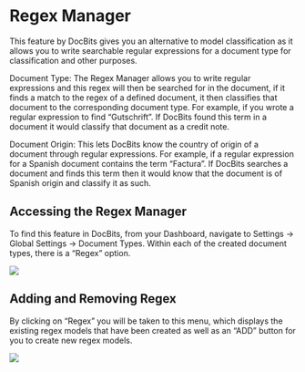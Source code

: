 # Regex Manager

This feature by DocBits gives you an alternative to model classification as it allows you to write searchable regular expressions for a document type for classification and other purposes.

Document Type: The Regex Manager allows you to write regular expressions and this regex will then be searched for in the document, if it finds a match to the regex of a defined document, it then classifies that document to the corresponding document type. For example, if you wrote a regular expression to find “Gutschrift”. If DocBits found this term in a document it would classify that document as a credit note.

Document Origin: This lets DocBits know the country of origin of a document through regular expressions. For example, if a regular expression for a Spanish document contains the term “Factura”. If DocBits searches a document and finds this term then it would know that the document is of Spanish origin and classify it as such.

## **Accessing the Regex Manager**

To find this feature in DocBits, from your Dashboard, navigate to Settings → Global Settings → Document Types. Within each of the created document types, there is a “Regex” option.

![](https://lh7-us.googleusercontent.com/cbU6PI74trS4HjnxDNbx_pTFXqrliFs47ZpaFsYsLk3NynblzBIdj9pFf7D-z4pegSCi0dodyAlY9FWSFlnpb95gA4DX8B_UtPW0gLo2LIzEQ5pJVbacz9P5RNHIO3B35mnnONyQnBauTBn2GYazNnI)

## **Adding and Removing Regex**

By clicking on “Regex” you will be taken to this menu, which displays the existing regex models that have been created as well as an “ADD” button for you to create new regex models.

![](https://lh7-us.googleusercontent.com/piOi41j6Lcdqi5s98KGzccKwTcoKIbjwiQT-Q2tLFL7K3YnE0pxp5cp_OM1qB9LgiwjvvBDpGs9dam4Do1dHXMtkGu1_5HrqiSCokexAiBYIYW6k5uA6TS-PE9WroKOvQBnciQzhHGUywcGbpirvIUw)
